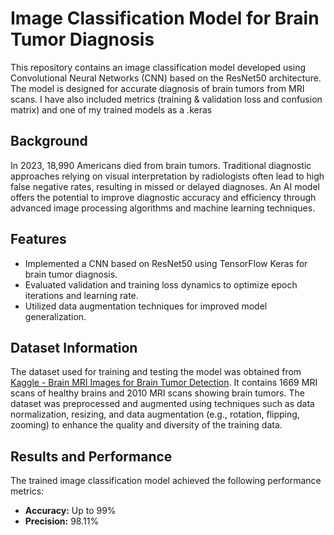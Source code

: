 # Image Classification Model for Brain Tumor Diagnosis

This repository contains an image classification model developed using Convolutional Neural Networks (CNN) based on the ResNet50 architecture. The model is designed for accurate diagnosis of brain tumors from MRI scans. I have also included metrics (training & validation loss and confusion matrix) and one of my trained models as a .keras

## Background

In 2023, 18,990 Americans died from brain tumors. Traditional diagnostic approaches relying on visual interpretation by radiologists often lead to high false negative rates, resulting in missed or delayed diagnoses. An AI model offers the potential to improve diagnostic accuracy and efficiency through advanced image processing algorithms and machine learning techniques.

## Features

- Implemented a CNN based on ResNet50 using TensorFlow Keras for brain tumor diagnosis.
- Evaluated validation and training loss dynamics to optimize epoch iterations and learning rate.
- Utilized data augmentation techniques for improved model generalization.

## Dataset Information

The dataset used for training and testing the model was obtained from [Kaggle - Brain MRI Images for Brain Tumor Detection](https://www.kaggle.com/datasets/navoneel/brain-mri-images-for-brain-tumor-detection). It contains 1669 MRI scans of healthy brains and 2010 MRI scans showing brain tumors. The dataset was preprocessed and augmented using techniques such as data normalization, resizing, and data augmentation (e.g., rotation, flipping, zooming) to enhance the quality and diversity of the training data. 

## Results and Performance

The trained image classification model achieved the following performance metrics:

- **Accuracy:** Up to 99%
- **Precision:** 98.11%
